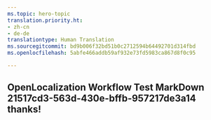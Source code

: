 ```yaml
---
ms.topic: hero-topic
translation.priority.ht:
- zh-cn
- de-de
translationtype: Human Translation
ms.sourcegitcommit: bd9b006f32bd51b0c2712594b64492701d314fbd
ms.openlocfilehash: 5abfe466addb59af932e73fd5983ca867d8f0c95

---
```

## OpenLocalization Workflow Test MarkDown 21517cd3-563d-430e-bffb-957217de3a14 thanks!



<!--HONumber=Aug16_HO1-->


